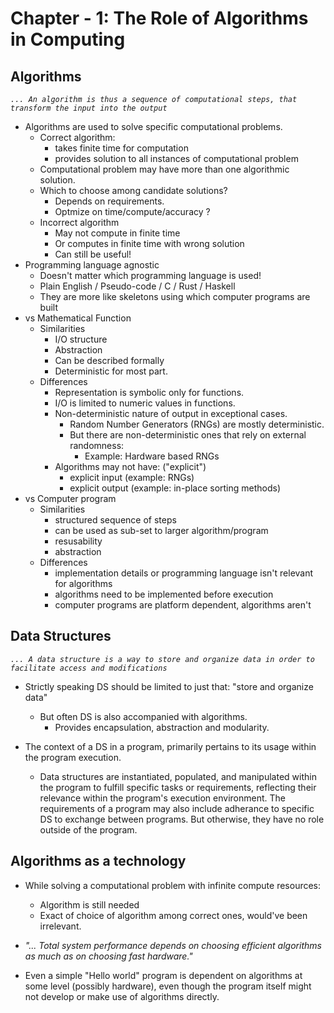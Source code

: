 # Chapter - 1: The Role of Algorithms in Computing

## Algorithms

*`... An algorithm is thus a sequence of computational steps, that transform the input into the output`*

- Algorithms are used to solve specific computational problems.
    - Correct algorithm:
        - takes finite time for computation
        - provides solution to all instances of computational problem
    - Computational problem may have more than one algorithmic solution.
    - Which to choose among candidate solutions?
        - Depends on requirements.
        - Optmize on time/compute/accuracy ?
    - Incorrect algorithm
        - May not compute in finite time
        - Or computes in finite time with wrong solution
        - Can still be useful!
- Programming language agnostic
    - Doesn't matter which programming language is used!
    - Plain English / Pseudo-code / C / Rust / Haskell
    - They are more like skeletons using which computer programs are built
- vs Mathematical Function
    - Similarities
        - I/O structure
        - Abstraction
        - Can be described formally
        - Deterministic for most part.
    - Differences
        - Representation is symbolic only for functions.
        - I/O is limited to numeric values in functions.
        - Non-deterministic nature of output in exceptional cases.
            - Random Number Generators (RNGs) are mostly deterministic.
            - But there are non-deterministic ones that rely on external randomness:
                - Example: Hardware based RNGs
        - Algorithms may not have: ("explicit")
            - explicit input (example: RNGs)
            - explicit output (example: in-place sorting methods)
- vs Computer program
    - Similarities
        - structured sequence of steps
        - can be used as sub-set to larger algorithm/program
        - resusability
        - abstraction
    - Differences
        - implementation details or programming language isn't relevant for algorithms
        - algorithms need to be implemented before execution
        - computer programs are platform dependent, algorithms aren't


## Data Structures

*`... A data structure is a way to store and organize data in order to facilitate access and modifications`*

- Strictly speaking DS should be limited to just that: "store and organize data"
    - But often DS is also accompanied with algorithms.
        - Provides encapsulation, abstraction and modularity.

- The context of a DS in a program, primarily pertains to its usage within the program execution.
    - Data structures are instantiated, populated, and manipulated within the program to fulfill specific tasks or requirements, reflecting their relevance within the program's execution environment. The requirements of a program may also include adherance to specific DS to exchange between programs. But otherwise, they have no role outside of the program.


## Algorithms as a technology

- While solving a computational problem with infinite compute resources:
    - Algorithm is still needed
    - Exact of choice of algorithm among correct ones, would've been irrelevant.

- *"...  Total system performance depends on choosing efficient algorithms as much as on choosing fast hardware."*

- Even a simple "Hello world" program is dependent on algorithms at some level (possibly hardware), even though the program itself might not develop or make use of algorithms directly.